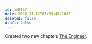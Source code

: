 ```yaml
---
id: id0167
date: 2020-11-02T03:53:45.103Z
deleted: false
draft: false
---
```


Created two new chapters [The Engineer][1].

[1]: the-engineer.html
